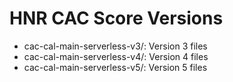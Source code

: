 # HNR CAC Score Versions
- cac-cal-main-serverless-v3/: Version 3 files
- cac-cal-main-serverless-v4/: Version 4 files
- cac-cal-main-serverless-v5/: Version 5 files
